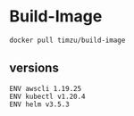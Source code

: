 # Build-Image

```bash
docker pull timzu/build-image
```

## versions

```
ENV awscli 1.19.25
ENV kubectl v1.20.4
ENV helm v3.5.3
```
